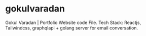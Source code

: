# gokulvaradan
Gokul Varadan | Portfolio Website code File. Tech Stack: Reactjs, Tailwindcss, graphqlapi + golang server for email conversation.
